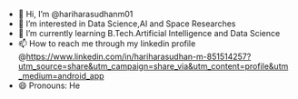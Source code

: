 - 👋 Hi, I’m @hariharasudhanm01
- 👀 I’m interested in Data Science,AI and Space Researches
- 🌱 I’m currently learning B.Tech.Artificial Intelligence and Data Science
- 📫 How to reach me through my linkedin profile @https://www.linkedin.com/in/hariharasudhan-m-851514257?utm_source=share&utm_campaign=share_via&utm_content=profile&utm_medium=android_app
- 😄 Pronouns: He

<!---
hariharasudhanm01/hariharasudhanm01 is a ✨ special ✨ repository because its `README.md` (this file) appears on your GitHub profile.
You can click the Preview link to take a look at your changes.
--->

